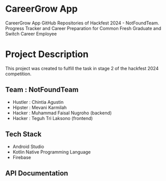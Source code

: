 # CareerGrow App
CareerGrow App GitHub Repositories of Hackfest 2024 - NotFoundTeam.
Progress Tracker and Career Preparation for Common Fresh Graduate and Switch Career Employee

# Project Description



This project was created to fulfill the task in stage 2 of the hackfest 2024 competition.

## Team : NotFoundTeam
- Hustler : Chintia Agustin
- Hipster : Mevani Karmilah
- Hacker  : Muhammad Faisal Nugroho (backend)
- Hacker  : Teguh Tri Laksono (frontend)

## Tech Stack
- Android Studio
- Kotlin Native Programming Language
- Firebase

## API Documentation
